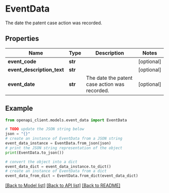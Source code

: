 # EventData

The date the patent case action was recorded.

## Properties

Name | Type | Description | Notes
------------ | ------------- | ------------- | -------------
**event_code** | **str** |  | [optional] 
**event_description_text** | **str** |  | [optional] 
**event_date** | **str** | The date the patent case action was recorded. | [optional] 

## Example

```python
from openapi_client.models.event_data import EventData

# TODO update the JSON string below
json = "{}"
# create an instance of EventData from a JSON string
event_data_instance = EventData.from_json(json)
# print the JSON string representation of the object
print(EventData.to_json())

# convert the object into a dict
event_data_dict = event_data_instance.to_dict()
# create an instance of EventData from a dict
event_data_from_dict = EventData.from_dict(event_data_dict)
```
[[Back to Model list]](../README.md#documentation-for-models) [[Back to API list]](../README.md#documentation-for-api-endpoints) [[Back to README]](../README.md)


